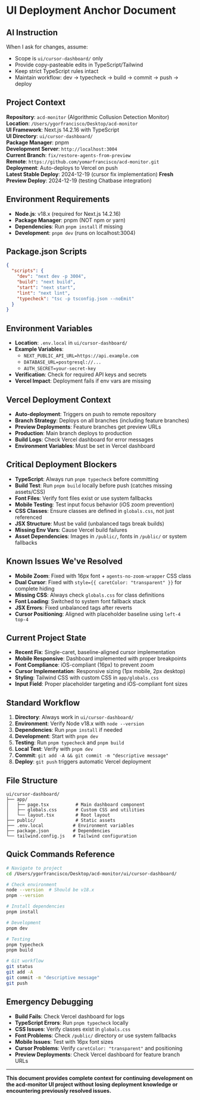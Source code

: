 # **UI Deployment Anchor Document**

## **AI Instruction**
When I ask for changes, assume:
- Scope is `ui/cursor-dashboard/` only
- Provide copy-pasteable edits in TypeScript/Tailwind
- Keep strict TypeScript rules intact
- Maintain workflow: dev → typecheck → build → commit → push → deploy

## **Project Context**
**Repository**: `acd-monitor` (Algorithmic Collusion Detection Monitor)  
**Location**: `/Users/ygorfrancisco/Desktop/acd-monitor`  
**UI Framework**: Next.js 14.2.16 with TypeScript  
**UI Directory**: `ui/cursor-dashboard/`  
**Package Manager**: pnpm  
**Development Server**: `http://localhost:3004`  
**Current Branch**: `fix/restore-agents-from-preview`  
**Remote**: `https://github.com/yomarfrancisco/acd-monitor.git`  
**Deployment**: Auto-deploys to Vercel on push  
**Latest Stable Deploy**: 2024-12-19 (cursor fix implementation)
**Fresh Preview Deploy**: 2024-12-19 (testing Chatbase integration)

## **Environment Requirements**
- **Node.js**: v18.x (required for Next.js 14.2.16)
- **Package Manager**: pnpm (NOT npm or yarn)
- **Dependencies**: Run `pnpm install` if missing
- **Development**: `pnpm dev` (runs on localhost:3004)

## **Package.json Scripts**
```json
{
  "scripts": {
    "dev": "next dev -p 3004",
    "build": "next build",
    "start": "next start",
    "lint": "next lint",
    "typecheck": "tsc -p tsconfig.json --noEmit"
  }
}
```

## **Environment Variables**
- **Location**: `.env.local` in `ui/cursor-dashboard/`
- **Example Variables**: 
  - `NEXT_PUBLIC_API_URL=https://api.example.com`
  - `DATABASE_URL=postgresql://...`
  - `AUTH_SECRET=your-secret-key`
- **Verification**: Check for required API keys and secrets
- **Vercel Impact**: Deployment fails if env vars are missing

## **Vercel Deployment Context**
- **Auto-deployment**: Triggers on push to remote repository
- **Branch Strategy**: Deploys on all branches (including feature branches)
- **Preview Deployments**: Feature branches get preview URLs
- **Production**: Main branch deploys to production
- **Build Logs**: Check Vercel dashboard for error messages
- **Environment Variables**: Must be set in Vercel dashboard

## **Critical Deployment Blockers**
- **TypeScript**: Always run `pnpm typecheck` before committing
- **Build Test**: Run `pnpm build` locally before push (catches missing assets/CSS)
- **Font Files**: Verify font files exist or use system fallbacks
- **Mobile Testing**: Test input focus behavior (iOS zoom prevention)
- **CSS Classes**: Ensure classes are defined in `globals.css`, not just referenced
- **JSX Structure**: Must be valid (unbalanced tags break builds)
- **Missing Env Vars**: Cause Vercel build failures
- **Asset Dependencies**: Images in `/public/`, fonts in `/public/` or system fallbacks

## **Known Issues We've Resolved**
- **Mobile Zoom**: Fixed with 16px font + `agents-no-zoom-wrapper` CSS class
- **Dual Cursor**: Fixed with `style={{ caretColor: "transparent" }}` for complete hiding
- **Missing CSS**: Always check `globals.css` for class definitions
- **Font Loading**: Switched to system font fallback stack
- **JSX Errors**: Fixed unbalanced tags after reverts
- **Cursor Positioning**: Aligned with placeholder baseline using `left-4 top-4`

## **Current Project State**
- **Recent Fix**: Single-caret, baseline-aligned cursor implementation
- **Mobile Responsive**: Dashboard implemented with proper breakpoints
- **Font Compliance**: iOS-compliant (16px) to prevent zoom
- **Cursor Implementation**: Responsive sizing (1px mobile, 2px desktop)
- **Styling**: Tailwind CSS with custom CSS in `app/globals.css`
- **Input Field**: Proper placeholder targeting and iOS-compliant font sizes

## **Standard Workflow**
1. **Directory**: Always work in `ui/cursor-dashboard/`
2. **Environment**: Verify Node v18.x with `node --version`
3. **Dependencies**: Run `pnpm install` if needed
4. **Development**: Start with `pnpm dev`
5. **Testing**: Run `pnpm typecheck` and `pnpm build`
6. **Local Test**: Verify with `pnpm dev`
7. **Commit**: `git add -A && git commit -m "descriptive message"`
8. **Deploy**: `git push` triggers automatic Vercel deployment

## **File Structure**
```
ui/cursor-dashboard/
├── app/
│   ├── page.tsx          # Main dashboard component
│   ├── globals.css       # Custom CSS and utilities
│   └── layout.tsx        # Root layout
├── public/               # Static assets
├── .env.local           # Environment variables
├── package.json         # Dependencies
└── tailwind.config.js   # Tailwind configuration
```

## **Quick Commands Reference**
```bash
# Navigate to project
cd /Users/ygorfrancisco/Desktop/acd-monitor/ui/cursor-dashboard/

# Check environment
node --version  # Should be v18.x
pnpm --version

# Install dependencies
pnpm install

# Development
pnpm dev

# Testing
pnpm typecheck
pnpm build

# Git workflow
git status
git add -A
git commit -m "descriptive message"
git push
```

## **Emergency Debugging**
- **Build Fails**: Check Vercel dashboard for logs
- **TypeScript Errors**: Run `pnpm typecheck` locally
- **CSS Issues**: Verify classes exist in `globals.css`
- **Font Problems**: Check `/public/` directory or use system fallbacks
- **Mobile Issues**: Test with 16px font sizes
- **Cursor Problems**: Verify `caretColor: "transparent"` and positioning
- **Preview Deployments**: Check Vercel dashboard for feature branch URLs

---

**This document provides complete context for continuing development on the acd-monitor UI project without losing deployment knowledge or encountering previously resolved issues.**

